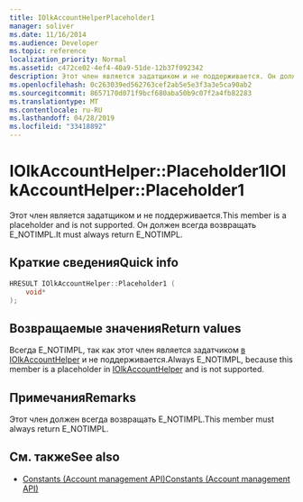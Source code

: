 ```yaml
---
title: IOlkAccountHelperPlaceholder1
manager: soliver
ms.date: 11/16/2014
ms.audience: Developer
ms.topic: reference
localization_priority: Normal
ms.assetid: c472ce02-4ef4-40a9-51de-12b37f092342
description: Этот член является задатщиком и не поддерживается. Он должен всегда возвращать E_NOTIMPL.
ms.openlocfilehash: 0c263039ed562763cef2ab5e5e3f3a3e5ca90ab2
ms.sourcegitcommit: 8657170d071f9bcf680aba50b9c07f2a4fb82283
ms.translationtype: MT
ms.contentlocale: ru-RU
ms.lasthandoff: 04/28/2019
ms.locfileid: "33418892"
---
```

# <a name="iolkaccounthelperplaceholder1"></a><span data-ttu-id="6e193-104">IOlkAccountHelper::Placeholder1</span><span class="sxs-lookup"><span data-stu-id="6e193-104">IOlkAccountHelper::Placeholder1</span></span>

<span data-ttu-id="6e193-105">Этот член является задатщиком и не поддерживается.</span><span class="sxs-lookup"><span data-stu-id="6e193-105">This member is a placeholder and is not supported.</span></span> <span data-ttu-id="6e193-106">Он должен всегда возвращать E_NOTIMPL.</span><span class="sxs-lookup"><span data-stu-id="6e193-106">It must always return E_NOTIMPL.</span></span>
  
## <a name="quick-info"></a><span data-ttu-id="6e193-107">Краткие сведения</span><span class="sxs-lookup"><span data-stu-id="6e193-107">Quick info</span></span>

```cpp
HRESULT IOlkAccountHelper::Placeholder1 (  
    void* 
);
```

## <a name="return-values"></a><span data-ttu-id="6e193-108">Возвращаемые значения</span><span class="sxs-lookup"><span data-stu-id="6e193-108">Return values</span></span>

<span data-ttu-id="6e193-109">Всегда E_NOTIMPL, так как этот член является задатчиком [в IOlkAccountHelper](iolkaccounthelper.md) и не поддерживается.</span><span class="sxs-lookup"><span data-stu-id="6e193-109">Always E_NOTIMPL, because this member is a placeholder in [IOlkAccountHelper](iolkaccounthelper.md) and is not supported.</span></span> 
  
## <a name="remarks"></a><span data-ttu-id="6e193-110">Примечания</span><span class="sxs-lookup"><span data-stu-id="6e193-110">Remarks</span></span>

<span data-ttu-id="6e193-111">Этот член должен всегда возвращать E_NOTIMPL.</span><span class="sxs-lookup"><span data-stu-id="6e193-111">This member must always return E_NOTIMPL.</span></span>
  
## <a name="see-also"></a><span data-ttu-id="6e193-112">См. также</span><span class="sxs-lookup"><span data-stu-id="6e193-112">See also</span></span>

- [<span data-ttu-id="6e193-113">Constants (Account management API)</span><span class="sxs-lookup"><span data-stu-id="6e193-113">Constants (Account management API)</span></span>](constants-account-management-api.md)

